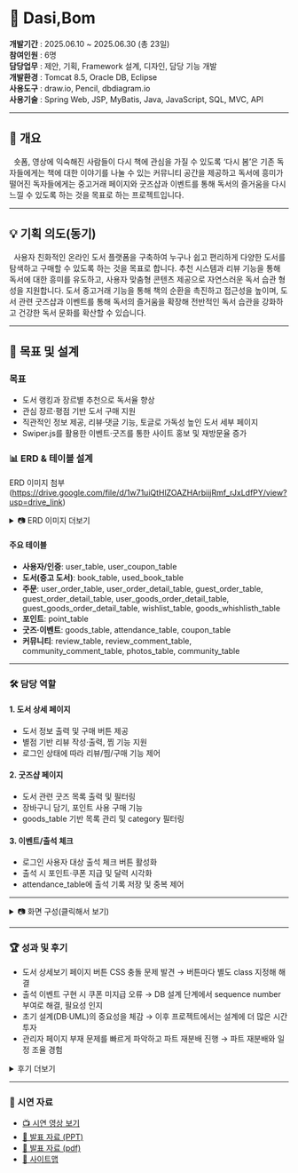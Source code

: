 # 🌸 Dasi,Bom

**개발기간** : ﻿2025.06.10 ~ 2025.06.30 (총 23일)  
**참여인원** : 6명  
**담당업무** : ﻿제안, 기획, Framework 설계, 디자인, 담당 기능 개발  
**개발환경** : Tomcat 8.5, Oracle DB, Eclipse  
**사용도구** : ﻿draw.io, Pencil, dbdiagram.io  
**사용기술** : ﻿Spring Web, JSP, MyBatis, Java, JavaScript, SQL, MVC, API  

---

## 📖 개요
&nbsp;&nbsp;숏폼, 영상에 익숙해진 사람들이 다시 책에 관심을 가질 수 있도록 ‘다시 봄’은 기존 독자들에게는 책에 대한 이야기를 나눌 수 있는 커뮤니티 공간을 제공하고 독서에 흥미가 떨어진 독자들에게는 중고거래 페이지와 굿즈샵과 이벤트를 통해 독서의 즐거움을 다시 느낄 수 있도록 하는 것을 목표로 하는 프로젝트입니다.  

---

## 💡 기획 의도(동기)
﻿&nbsp;&nbsp;사용자 친화적인 온라인 도서 플랫폼을 구축하여 누구나 쉽고 편리하게 다양한 도서를 탐색하고 구매할 수 있도록 하는 것을 목표로 합니다. 추천 시스템과 리뷰 기능을 통해 독서에 대한 흥미를 유도하고, 사용자 맞춤형 콘텐츠 제공으로 자연스러운 독서 습관 형성을 지원합니다. 도서 중고거래 기능을 통해 책의 순환을 촉진하고 접근성을 높이며, 도서 관련 굿즈샵과 이벤트를 통해 독서의 즐거움을 확장해 전반적인 독서 습관을 강화하고 건강한 독서 문화를 확산할 수 있습니다.


---

## 🎯 목표 및 설계
### 목표
- 도서 랭킹과 장르별 추천으로 독서율 향상
- 관심 장르·평점 기반 도서 구매 지원
- 직관적인 정보 제공, 리뷰·댓글 기능, 토글로 가독성 높인 도서 세부 페이지
- Swiper.js를 활용한 이벤트·굿즈를 통한 사이트 홍보 및 재방문율 증가 

### 📊 ERD & 테이블 설계
ERD 이미지 첨부 (https://drive.google.com/file/d/1w71uiQtHlZOAZHArbiijRmf_rJxLdfPY/view?usp=drive_link)

<details>
<summary>📷 ERD 이미지 더보기</summary>
  
<img width="2429" height="1409" alt="ERD" src="https://github.com/user-attachments/assets/d770190d-1c78-403a-a2d4-32aea779f2e1" />

</details>

#### 주요 테이블
- ﻿**사용자/인증**: user_table, user_coupon_table
- **도서(중고 도서)**: book_table, used_book_table
- **주문**: user_order_table, user_order_detail_table, guest_order_table, guest_order_detail_table, user_goods_order_detail_table, guest_goods_order_detail_table, wishlist_table, goods_whishlisth_table 
- **포인트**: point_table
- **굿즈·이벤트**: goods_table, attendance_table, coupon_table
- **커뮤니티**: review_table, review_comment_table, community_comment_table, photos_table, community_table


---

### 🛠️ 담당 역할
#### 1. 도서 상세 페이지
- 도서 정보 출력 및 구매 버튼 제공
- 별점 기반 리뷰 작성·출력, 찜 기능 지원
- 로그인 상태에 따라 리뷰/찜/구매 기능 제어

#### 2. 굿즈샵 페이지
- 도서 관련 굿즈 목록 출력 및 필터링
- 장바구니 담기, 포인트 사용 구매 기능
- goods_table 기반 목록 관리 및 category 필터링 

#### 3. 이벤트/출석 체크
- 로그인 사용자 대상 출석 체크 버튼 활성화
- 출석 시 포인트·쿠폰 지급 및 달력 시각화
- attendance_table에 출석 기록 저장 및 중복 제어

---

<details>
<summary>📷 화면 구성(클릭해서 보기) </summary>


|구분| 화면 | 미리보기 |
|----------|----------|----------|
|공통| 메인화면 | <img width="683" height="356" alt="image" src="https://github.com/user-attachments/assets/a790981f-18a9-4bde-8c4f-5d3119fd92e4" /> |
|공통| 굿즈 페이지 | <img width="502" height="307" alt="image" src="https://github.com/user-attachments/assets/d26cfbdc-9ebd-458e-8c38-23ac772a4ab6" /> |
|공통| 굿즈 상세 페이지 & 더보기| <img width="965" height="582" alt="image" src="https://github.com/user-attachments/assets/ad5149a7-d93f-42d3-b0f9-91603c72c3ec" /> <img width="460" height="301" alt="image" src="https://github.com/user-attachments/assets/f772022c-9836-45dc-8437-000d10d389a6" /> |
|공통| 이벤트 페이지| <img width="840" height="370" alt="image" src="https://github.com/user-attachments/assets/4a730271-2ead-4cd0-8f02-151e0248a978" /> |
|공통| 도서 상세 페이지 | <img width="846" height="447" alt="image" src="https://github.com/user-attachments/assets/e04d2302-553b-4f75-a09a-f380fa664ecf" /> |
|유저| 리뷰 작성 | <img width="600" alt="image" src="https://github.com/user-attachments/assets/9b6761ca-4055-459e-9714-b65b12ce66c3" /> |
|유저| 댓글 | <img width="600" alt="image" src="https://github.com/user-attachments/assets/49842821-4481-43cb-a518-abe28f9eed28" /> |
|유저| 출석이벤트 | <img width="600" alt="image" src="https://github.com/user-attachments/assets/63f58b3e-f7a1-4cdd-a3fb-4985aa6ddec3" /> <img width="600" alt="image" src="https://github.com/user-attachments/assets/cc53c9d1-fbb7-482c-88bf-9f9f0baf0a79" /> | 
|유저| 장바구니 | <img width="600" alt="image" src="https://github.com/user-attachments/assets/685a4a07-216d-4da5-b65e-2546fc35541e" /> | 
|유저| 결제하기 | <img width="600" alt="image" src="https://github.com/user-attachments/assets/1d07e2b4-d860-47c3-b1c5-c9317d2eb393" /> | 
|유저| 중고도서 | <img width="656" height="308" alt="image" src="https://github.com/user-attachments/assets/4e652168-c6f1-4911-b03d-5b393c5809c8" /> | 
|공통| 게시판 | <img width="593" height="325" alt="image" src="https://github.com/user-attachments/assets/edc6b5df-b396-4091-9a68-dae28e5fc791" /> | 
|유저| 마이페이지 | <img width="642" height="353" alt="image" src="https://github.com/user-attachments/assets/f26a0075-7867-4b73-b258-ff6d15f29ada" /> | 
|유저| 구매내역 & 환불 | <img width="645" height="355" alt="image" src="https://github.com/user-attachments/assets/9cc9d062-509e-41d8-a0e4-ab246933de30" /> | 
|관리자| 유저관리 & 쿠폰지급 | <img width="679" height="320" alt="image" src="https://github.com/user-attachments/assets/472da0e1-f137-4b49-9b28-6193d3cd6e78" /> |
|관리자| 구매내역 & 환불처리| <img width="482" height="292" alt="image" src="https://github.com/user-attachments/assets/80164d28-c29c-48f0-824e-65e16ef88b93" /> <img width="557" height="251" alt="image" src="https://github.com/user-attachments/assets/d6cc2d05-8ad6-44a9-9916-c0a821615ba0" /> |

</details>



---

### 🏆 성과 및 후기 
- 도서 상세보기 페이지 버튼 CSS 충돌 문제 발견 → 버튼마다 별도 class 지정해 해결
- 출석 이벤트 구현 시 쿠폰 미지급 오류 → DB 설계 단계에서 sequence number 부여로 해결, 필요성 인지
- 초기 설계(DB·UML)의 중요성을 체감 → 이후 프로젝트에서는 설계에 더 많은 시간 투자
- 관리자 페이지 부재 문제를 빠르게 파악하고 파트 재분배 진행 → 파트 재분배와 일정 조율 경험

<details>
<summary> 후기 더보기 </summary>

- **버튼 스타일링에서 배운 클래스 분리의 필요성**  
 도서 상세보기 페이지는 한 페이지에 도서에 대한 정보와 구매하기, 장바구니, 찜 버튼 그리고 리뷰 등록, 수정, 삭제 버튼 등 많은 버튼들이 있었는데 그 버튼들을 각각 원하는 위치, 크기로 변경하는데 어려움이 있었습니다. 다른 페이지에서는 원하는대로 css를 잘 구현할 수 있었지만 유독 도서 상세보기 페이지에서만 css style을 원하는대로 구현하기가 힘들어서 원인을 구글에 검색해본 결과 한 페이지 내에 “버튼”이 많을 때 버튼마다 다른 이름(class)으로 작성해주지 않으면 하나의 style이 모든 버튼에 적용돼서 버튼마다의 css를 구현하기가 힘들다는 것을 새롭게 알게 되었습니다. 

- **출석체크 오류와 DB 설계의 중요성**  
 출석체크 버튼을 누르면 매일 출석 도장이 달력에 찍히고 10일, 20일, 30일 마다 포인트와 쿠폰을 주는 출석체크 이벤트를 구현하려 했을 때 10일, 30일 마다 포인트는 지급이 되지만 쿠폰은 지급이 되지 않는 오류가 발생했습니다. 같은 출석이벤트 코드에서 포인트는 지급이 되지만 쿠폰만 지급되지 않는 상황이 가장 핵심적인 부분이라고 생각했고 포인트와 쿠폰의 코드를 나란히 두고 다른 점을 찾아보았지만 오류를 발견하지 못했고 때문에 db가 원인이라 판단하여 이번엔 포인트 테이블과 쿠폰 테이블을 비교해 보며 쿠폰 지급 테이블 작성 예시들을 검색해 본 결과 결론적으로 sequence number가 필요하지 않은 포인트와 달리 쿠폰에는 sequence number가 꼭 필요하다는 점을 알게되었습니다. 이런 경험을 통해 웹페이지 구현시 개발을 빨리 시작하는 것보다 시간이 조금 걸리더라도 초기 설계단계인 db 구성과 UML을 꼼꼼히 작성하는 것이 오히려 개발시간을 단축할 수 있음을 확실하게 알게되었고 그 이후 프로젝트 때는 초기설계 단계에 더 오랜 시간을 투자해 개발 시작 시간은 조금 늦어졌지만 오히려 오류가 적게 발생할 수 있었습니다.

- **우선순위 조정과 협업**  
 프로젝트 제출 일주일 전 관리자 페이지를 만들지 않았다는 것을 알고 다시 파트를 재분배하게 되었습니다. 아직 담당 페이지를 완성하지 못한 조원들의 진행률을 검토하고 선택과 집중을 하자는 제안을 했습니다. 가장 먼저 기간 안에 아직 완성하지 못한 페이지를 마무리하는 것을 최우선으로 두고 더 만들고 싶던 상세 페이지들과 기능들은 시간이 남으면 하기로 하고 일단 제외했습니다. 제가 맡은 도서 상세 페이지는 거의 마무리 단계였기 때문에 먼저 프론트엔드까지 끝낸 제가 다른 조원들의 프론트엔드를 맡아서 마무리하고 그 후 시간이 남아서 굿즈샵과 이벤트 페이지를 더 만들었습니다. 시간이 부족했기 때문에 굿즈샵과 이벤트 페이지는 같은 레이아웃을 사용해 시간을 단축하고 대신 출석이벤트를 구현하는 데 더 시간을 할애해서 전반적으로 지루하지 않고 참신한 페이지들을 많이 추가했습니다. 

</details>

---

### 🎥 시연 자료
- [📺 시연 영상 보기](https://drive.google.com/file/d/1pIk7VF6Yq5ruwVTl7RSlTIRkIgqB7VIe/view?usp=drive_link)  
- [📑 발표 자료 (PPT)](https://docs.google.com/presentation/d/1vRkRwIw13_7I01pk2DKZlyrN8tb0rPAd/edit?usp=drive_link&ouid=115939005204624444347&rtpof=true&sd=true)
- [📑 발표 자료 (pdf)](https://drive.google.com/file/d/1u8Gq1ahnFGYFPB6hc1C0TzIph7q17Uhy/view?usp=drive_link)
- [📑 사이트맵](https://drive.google.com/file/d/1oemhnf1p7zDzyH_jC-ZArEcNbIdBa-KX/view?usp=drive_link)

